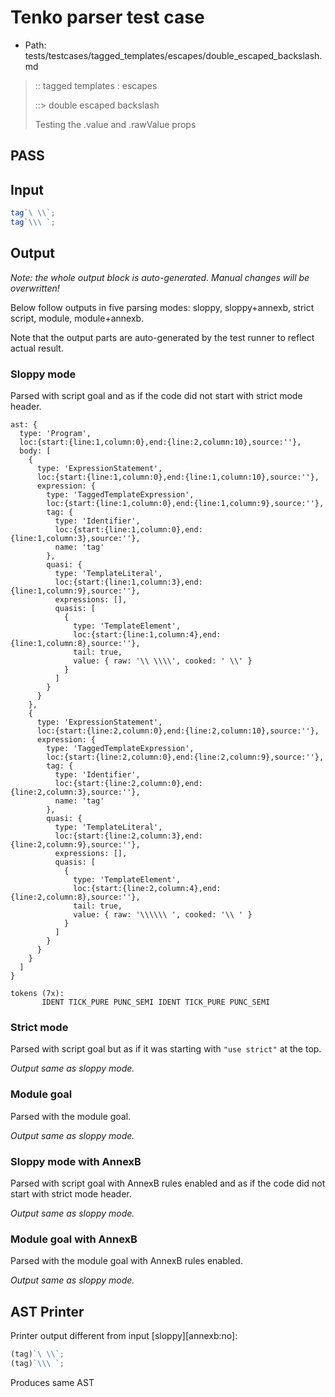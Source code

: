 # Tenko parser test case

- Path: tests/testcases/tagged_templates/escapes/double_escaped_backslash.md

> :: tagged templates : escapes
>
> ::> double escaped backslash
>
> Testing the .value and .rawValue props

## PASS

## Input

`````js
tag`\ \\`;
tag`\\\ `;
`````

## Output

_Note: the whole output block is auto-generated. Manual changes will be overwritten!_

Below follow outputs in five parsing modes: sloppy, sloppy+annexb, strict script, module, module+annexb.

Note that the output parts are auto-generated by the test runner to reflect actual result.

### Sloppy mode

Parsed with script goal and as if the code did not start with strict mode header.

`````
ast: {
  type: 'Program',
  loc:{start:{line:1,column:0},end:{line:2,column:10},source:''},
  body: [
    {
      type: 'ExpressionStatement',
      loc:{start:{line:1,column:0},end:{line:1,column:10},source:''},
      expression: {
        type: 'TaggedTemplateExpression',
        loc:{start:{line:1,column:0},end:{line:1,column:9},source:''},
        tag: {
          type: 'Identifier',
          loc:{start:{line:1,column:0},end:{line:1,column:3},source:''},
          name: 'tag'
        },
        quasi: {
          type: 'TemplateLiteral',
          loc:{start:{line:1,column:3},end:{line:1,column:9},source:''},
          expressions: [],
          quasis: [
            {
              type: 'TemplateElement',
              loc:{start:{line:1,column:4},end:{line:1,column:8},source:''},
              tail: true,
              value: { raw: '\\ \\\\', cooked: ' \\' }
            }
          ]
        }
      }
    },
    {
      type: 'ExpressionStatement',
      loc:{start:{line:2,column:0},end:{line:2,column:10},source:''},
      expression: {
        type: 'TaggedTemplateExpression',
        loc:{start:{line:2,column:0},end:{line:2,column:9},source:''},
        tag: {
          type: 'Identifier',
          loc:{start:{line:2,column:0},end:{line:2,column:3},source:''},
          name: 'tag'
        },
        quasi: {
          type: 'TemplateLiteral',
          loc:{start:{line:2,column:3},end:{line:2,column:9},source:''},
          expressions: [],
          quasis: [
            {
              type: 'TemplateElement',
              loc:{start:{line:2,column:4},end:{line:2,column:8},source:''},
              tail: true,
              value: { raw: '\\\\\\ ', cooked: '\\ ' }
            }
          ]
        }
      }
    }
  ]
}

tokens (7x):
       IDENT TICK_PURE PUNC_SEMI IDENT TICK_PURE PUNC_SEMI
`````

### Strict mode

Parsed with script goal but as if it was starting with `"use strict"` at the top.

_Output same as sloppy mode._

### Module goal

Parsed with the module goal.

_Output same as sloppy mode._

### Sloppy mode with AnnexB

Parsed with script goal with AnnexB rules enabled and as if the code did not start with strict mode header.

_Output same as sloppy mode._

### Module goal with AnnexB

Parsed with the module goal with AnnexB rules enabled.

_Output same as sloppy mode._

## AST Printer

Printer output different from input [sloppy][annexb:no]:

````js
(tag)`\ \\`;
(tag)`\\\ `;
````

Produces same AST
